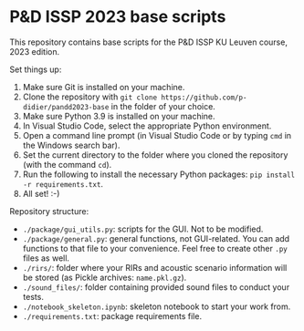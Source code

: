 # P&D ISSP 2023 base scripts
This repository contains base scripts for the P&D ISSP KU Leuven course, 2023 edition.

Set things up:

1. Make sure Git is installed on your machine.
2. Clone the repository with `git clone https://github.com/p-didier/pandd2023-base` in the folder of your choice.
3. Make sure Python 3.9 is installed on your machine.
4. In Visual Studio Code, select the appropriate Python environment.
5. Open a command line prompt (in Visual Studio Code or by typing `cmd` in the Windows search bar).  
6. Set the current directory to the folder where you cloned the repository (with the command `cd`).
7. Run the following to install the necessary Python packages: `pip install -r requirements.txt`.
8. All set! :-)

Repository structure:

* `./package/gui_utils.py`: scripts for the GUI. Not to be modified.
* `./package/general.py`: general functions, not GUI-related. You can add functions to that file to your convenience. Feel free to create other `.py` files as well.
* `./rirs/`: folder where your RIRs and acoustic scenario information will be stored (as Pickle archives: `name.pkl.gz`).
* `./sound_files/`: folder containing provided sound files to conduct your tests.
* `./notebook_skeleton.ipynb`: skeleton notebook to start your work from.
* `./requirements.txt`: package requirements file.
